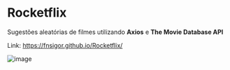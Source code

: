 # Rocketflix

<p>Sugestões aleatórias de filmes utilizando <strong>Axios</strong> e <strong>The Movie Database API</strong> </p>
<p></p>

Link: https://fnsigor.github.io/Rocketflix/

![image](https://user-images.githubusercontent.com/86209425/192547937-7f49717e-dc75-4803-a387-0d2607d47dd4.png)


